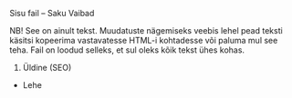 Sisu fail – Saku Vaibad

NB! See on ainult tekst. Muudatuste nägemiseks veebis lehel pead teksti käsitsi kopeerima vastavatesse HTML-i kohtadesse või paluma mul see teha. Fail on loodud selleks, et sul oleks kõik tekst ühes kohas.

1) Üldine (SEO)
- Lehe <title>: Saku Vaibad
- Meta description: Tule ja uudista, võibolla on siin midagi ainulaadset ka Sinu kodu jaoks.

2) Päis (menüü)
- Tegija lugu
- Vaipade materjalid
- Vaipade galerii
- Võta ühendust (nupp)

3) Hero (avalehe esimene ekraan)
- H1 pealkiri: Saku Vaibad

4) Väike pealkiri enne teist sektsiooni
- Tere tulemast minu väikesesse vaibavabrikusse!

5) Sektsioon 2 (tekst vasakul, pilt paremal)
- Siin, Saku aedlinna südames, saavad kokku põlvest põlve edasi antud oskused ja tänapäeva värvitunnetus. Need vaibad ei ole lihtsalt põrandakatted – igaühel on oma lugu ning need on kokku kootud vanadel, väärikatel kangastelgedel. Iga vaip on kordumatu ning kannab endas killukest Eesti käsitöö pärandist ja on loodud tooma sinu koju soojust, pehmust ja isikupära.

6) Sektsioon 3 – Tegija Lugu
- Pealkiri: Tegija Lugu
- Tekst: Olen kutsumuselt iluaednik, kuid kui aed lume tulekul unele vajub, siis on vaibakudumine minu jaoks tore talvine hobi. See annab mõttele ainet ja täidab hallimadki talvepäevad värvidega. Kui kevadine päike jälle tuppa piilub, algab taas järgmine loomeaeg. See on aastaaegade rütm. Nii see elu käibki – värvid ja mustrid liiguvad aiast tuppa ja toast aeda.

7) Sektsioon 4 – Vaipade materjalid (jaotuse pealkiri)
- Vaipade materjalid

7.1) 1. Puuvillavaibad
- Alapealkiri: Modernne taaskasutus sinu koju
- Tekst 1: Meie puuvillavaibad on kootud 100% tööstuslikest trikotaažijääkidest. Sellest materjalist sünnivad pikad ja ühtlase koega vaibad: tedremunakirjalised, triibumängulised või ühevärvilised. Materjali on alati rohkem, kui üheks vaibaks vaja, mis tagab võimaluse luua täpselt Sinu soovidele vastav teos. Õhem tekstuur lubab kuni kahemeetriseid vaipu pesta pesumasinas.
- Tekst 2 (Näide): Näide: Tumesinise ja valge kirjusegune pikk vaip, mille toone saab kudumise käigus muuta – lisada natuke rohkem sinist või valget, et luua just see õige nüanss.

7.2) 2. Kaltsuvaibad
- Alapealkiri: Värviline pärand uues kuues
- Tekst 1: Veel 19. sajandil kooti kangastelgedel kogu kodus vajaminev riie. See oli töömahukas ja seetõttu kallis. Kui riie oli kulunud, lõigati see ribadeks ja kooti kaltsuvaibaks. Kuna iga värvi ja mustriga kangast leidus, said ka kaltsuvaibad eriti värvilised. Tänapäeval nimetame seda taaskasutuseks, mis meie küllusesajandil üha rohkem moodi läheb. Mulle meeldib koguda kokku ühte tooni kaltsukerasid ja need omavahel sünergiasse siduda. Kaltsuvaibas on kõige tähtsamad värvid.
- Tekst 2: On samblarohelisi, mererohelisi, kollasest, lillast ja purpurist saab toreda rõõmsa koosluse. Punastest toonidest valmib pikk ja pidulik pulmavaip, jahedatest toonidest põimub muinasjutuline viiemeetrine ületoavaip. Leidub viiskümmend valge varjundit naaritsaribadega – ja nii edasi, ja nii edasi.

7.3) 3. Villavaibad
- Alapealkiri: Luksuslik soojus ja pehmus
- Tekst 1: Kujutle, et astud paljajalu pehmele, soojale ja vetruvale pilvele – just selline tunne on astuda meie täisvillasele vaibale. Algselt on need vaibad lausa sentimeetripaksused, pakkudes erakordset mugavust. Aja ja kasutusega muutuvad need pisut tihedamaks, kuid säilitavad oma soojuse ja pehmuse aastateks. Villavaip on investitsioon heaolusse, tuues tuppa ehedat hubasust ja naturaalset elegantsi.
- Tekst 2: Ka villased vaibad on taaskasutus. Mõnes triibus on lambavillast, mõnes poolvillane, mõnes meriinosegune, mõnes isegi angoorat või kitsevilla. Villased vaibad on kootud ribastatud villastest kudumitest või lõngast – jahedate põrandate korral vastupandamatult luksuslik.

8) Sektsioon 5 – Võta ühendust (kontakt)
- Pealkiri: Võta ühendust
- Lause: Saame arutada vaiba pikkust, värve ja materjalivalikut.
- Nimi: Tiina-Mari
- Telefon: 533 40 825
- E-post: tiinamari.viides@gmail.com
- Asukoht: Saku, Harjumaa (kohtumine kokkuleppel)

9) Galerii (galerii.html)
- Lehe pealkiri: Vaipade Galerii
- Sissejuhatus: Siin on täielik ülevaade meie valminud töödest. Iga vaip on ainulaadne ja ootab oma kodu. Huvi korral võta meiega ühendust ja maini vaiba numbrit!

- Vaip nr. 1 — Klassikaline kaltsuvaip, milles kohtuvad helesinine, beež ja roosakas toon. Rahulik ja maalähedane värvigamma, mis sobib ideaalselt näiteks suvekodu esikusse.
- Vaip nr. 2 — Tihedakoeline ja vastupidav kaltsuvaip helgetes toonides. Domineerivad valged, kreemikad ja õrn-beežid triibud, mis loovad puhta ja avara tunde.
- Vaip nr. 3 — Tõeliselt rõõmsavärviline kaltsuvaip, kus on kasutatud laia spektrit värve: oranž, sinine, pruun, türkiis ja roosa. Energiline ja pilkupüüdev.
- Vaip nr. 4 — Merevärvides kaltsuvaip, kus segunevad erinevad sinised ja rohekad toonid. Toob tuppa suvise ja värskendava meeleolu.
- Vaip nr. 5 — Kvaliteetne ja tihe vaip julgetes värvides: sügav lilla, sinepikollane ja kreemjas valge. Tugev ja iseloomuga põrandakate.
- Vaip nr. 6 — Elegantne ja luksusliku välimusega vaip, kus domineerivad lillad, sirelikarva ja kuldsed toonid. Pehme ja tihe kude viitab kvaliteetsele villamaterjalile.
- Vaip nr. 7 — Stiilne teksavaip! Valmistatud erinevat tooni teksariidest, mis annab vastupidava ja modernse tulemuse. Praktiline ja alati moes.
- Vaip nr. 8 — Jõulise kontrastiga kaltsuvaip, kus vahelduvad tumesinine ja mustriline helesinine. Graafiline ja modernne valik, mis loob tugeva visuaalse aktsendi.
- Vaip nr. 9 — Maa-lähedastes toonides kaltsuvaip. Erinevad rohelised, alates samblikust kuni erksa laimiroheliseni, loovad metsiku ja naturaalse mustri.
- Vaip nr. 10 — Akvamariini ja türkiissinistes toonides kaltsuvaip, mis meenutab suvist merevett. Värske ja rahustav, ideaalne vannituppa või magamistuppa.
- Vaip nr. 11 — Pehme ja tiheda koega villavaip. Hallid ja mündirohelised toonid loovad rahuliku ja harmoonilise meeleolu. Väga elegantne ja tagasihoidlik.
- Vaip nr. 12 — Naturaalsetes toonides kaltsuvaip, kus on kasutatud beeži, halli ja õrnu rohekaid varjundeid. Lihtne ja ajatu disain, mis sobib igasse interjööri.
- Vaip nr. 13 — Rõõmsalt kirju kaltsuvaip, kus on segunenud kümneid erinevaid värve, luues konfeti-sarnase efekti. Väga mänguline ja unikaalne.
- Vaip nr. 14 — Klassikaline sinivalge kaltsuvaip, millele lisavad soojust beežid triibud. Ajatu ja kodune valik, mis loob puhta ja korras tunde.
- Vaip nr. 15 — Päikesekollane ja oranž – see vaip on puhas energia ja optimism.
- Vaip nr. 16 — Lillakas-sinine värvigamma, mis meenutab sireliõite aega.
- Vaip nr. 17 — Rikkalik värvivalik, kus kohtuvad soojad ja külmad toonid. Tõeline kunstiteos, millel on mitu pilti, et näidata selle mitmekülgsust.
- Vaip nr. 18 — Klassikaline punane ja valge, mis sobib ideaalselt talupoja stiilis kööki.
- Vaip nr. 19 — Mitmekesine ja kirju, justkui killuke kõigist teistest vaipadest.
- Vaip nr. 20 — Pehme villavaip, mille soojad toonid ja paks tekstuur kutsuvad peale astuma.
- Vaip nr. 21 — Harmoonilistes toonides ja ajatu disainiga rahulik kokkuvõte.

— Lõpp —

Kui soovid, saan tulevikus selle faili põhjal tekstid automaatselt õigesse kohta lehele kanda. Piisab, kui kirjutad siia õigetesse ridadesse uued tekstid ja annan märku, et “tõsta tekstid lehele”.
